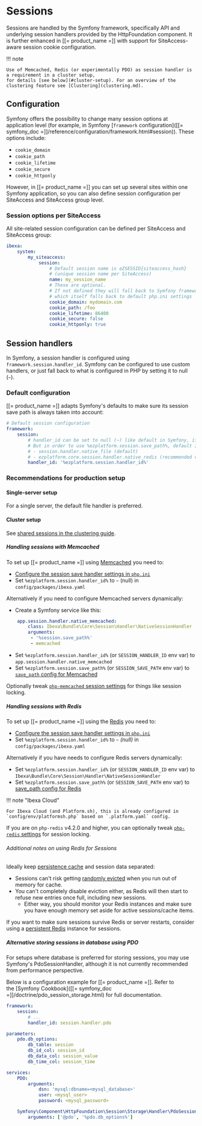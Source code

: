 # Sessions

Sessions are handled by the Symfony framework, specifically API and underlying session handlers provided by the HttpFoundation component.
It is further enhanced in [[= product_name =]] with support for SiteAccess-aware session cookie configuration.

!!! note

    Use of Memcached, Redis (or experimentally PDO) as session handler is a requirement in a cluster setup,
    for details [see below](#cluster-setup). For an overview of the clustering feature see [Clustering](clustering.md).

## Configuration

Symfony offers the possibility to change many session options at application level
(for example, in Symfony [`framework` configuration]([[= symfony_doc =]]/reference/configuration/framework.html#session)).
These options include:

- `cookie_domain`
- `cookie_path`
- `cookie_lifetime`
- `cookie_secure`
- `cookie_httponly`

However, in [[= product_name =]] you can set up several sites within one Symfony application,
so you can also define session configuration per SiteAccess and SiteAccess group level.

### Session options per SiteAccess

All site-related session configuration can be defined per SiteAccess and SiteAccess group:

``` yaml
ibexa:
    system:
        my_siteaccess:
            session:
                # Default session name is eZSESSID{siteaccess_hash}
                # (unique session name per SiteAccess)
                name: my_session_name
                # These are optional. 
                # If not defined they will fall back to Symfony framework configuration, 
                # which itself falls back to default php.ini settings
                cookie_domain: mydomain.com
                cookie_path: /foo
                cookie_lifetime: 86400
                cookie_secure: false
                cookie_httponly: true
```

## Session handlers

In Symfony, a session handler is configured using `framework.session.handler_id`.
Symfony can be configured to use custom handlers, or just fall back to what is configured in PHP by setting it to null (`~`).

### Default configuration

[[= product_name =]] adapts Symfony's defaults to make sure its session save path is always taken into account:

``` yaml
# Default session configuration
framework:
    session:
        # handler_id can be set to null (~) like default in Symfony, if it so will use default session handler from php.ini
        # But in order to use %ezplatform.session.save_path%, default Ibexa DXP instead sets %ezplatform.session.handler_id% to:
        # - session.handler.native_file (default)
        # - ezplatform.core.session.handler.native_redis (recommended value for Cluster usage, using php-redis session handler )
        handler_id: '%ezplatform.session.handler_id%'
```

### Recommendations for production setup

#### Single-server setup

For a single server, the default file handler is preferred.

#### Cluster setup

See [shared sessions in the clustering guide](clustering.md#shared-sessions).

##### Handling sessions with Memcached

To set up [[= product_name =]] using [Memcached](https://pecl.php.net/package/memcached) you need to:

- [Configure the session save handler settings in `php.ini`](http://php.net/manual/en/memcached.sessions.php)
- Set `%ezplatform.session.handler_id%` to `~` (null) in `config/packages/ibexa.yaml`

Alternatively if you need to configure Memcached servers dynamically:

- Create a Symfony service like this:

```yaml
    app.session.handler.native_memcached:
        class: Ibexa\Bundle\Core\Session\Handler\NativeSessionHandler
        arguments:
         - '%session.save_path%'
         - memcached
```

- Set `%ezplatform.session.handler_id%` (or `SESSION_HANDLER_ID` env var) to `app.session.handler.native_memcached`
- Set `%ezplatform.session.save_path%` (or `SESSION_SAVE_PATH` env var) to [`save_path` config for Memcached](http://php.net/manual/en/memcached.sessions.php)

Optionally tweak [`php-memcached` session settings](http://php.net/manual/en/memcached.configuration.php) for things like
session locking.

##### Handling sessions with Redis

To set up [[= product_name =]] using the [Redis](https://pecl.php.net/package/redis) you need to:

- [Configure the session save handler settings in `php.ini`](https://github.com/phpredis/phpredis/#php-session-handler)
- Set `%ezplatform.session.handler_id%` to `~` _(null)_ in `config/packages/ibexa.yaml`

Alternatively if you have needs to configure Redis servers dynamically:

- Set `%ezplatform.session.handler_id%` (or `SESSION_HANDLER_ID` env var) to `Ibexa\Bundle\Core\Session\Handler\NativeSessionHandler`
- Set `%ezplatform.session.save_path%` (or `SESSION_SAVE_PATH` env var) to [save_path config for Redis](https://github.com/phpredis/phpredis/#php-session-handler)

!!! note "Ibexa Cloud"

    For Ibexa Cloud (and Platform.sh), this is already configured in `config/env/platformsh.php` based on `.platform.yaml` config.

If you are on `php-redis` v4.2.0 and higher, you can optionally tweak [`php-redis` settings](https://github.com/phpredis/phpredis#session-locking) for session locking.

###### Additional notes on using Redis for Sessions

Ideally keep [persistence cache](persistence_cache.md) and session data separated:

- Sessions can't risk getting [randomly evicted](https://redis.io/topics/lru-cache#eviction-policies) when you run out of memory for cache.
- You can't completely disable eviction either, as Redis will then start to refuse new entries once full, including new sessions.
  - Either way, you should monitor your Redis instances and make sure you have enough memory set aside for active sessions/cache items.

If you want to make sure sessions survive Redis or server restarts, consider using a [persistent Redis](https://redis.io/topics/persistence) instance for sessions.

##### Alternative storing sessions in database using PDO

For setups where database is preferred for storing sessions, you may use Symfony's PdoSessionHandler,
although it is not currently recommended from performance perspective.

Below is a configuration example for [[= product_name =]]. Refer to the [Symfony Cookbook]([[= symfony_doc =]]/doctrine/pdo_session_storage.html) for full documentation.

``` yaml
framework:
    session:
        # ...
        handler_id: session.handler.pdo

parameters:
    pdo.db_options:
        db_table: session
        db_id_col: session_id
        db_data_col: session_value
        db_time_col: session_time

services:
    PDO:
        arguments:
            dsn: 'mysql:dbname=<mysql_database>'
            user: <mysql_user>
            password: <mysql_password>

    Symfony\Component\HttpFoundation\Session\Storage\Handler\PdoSessionHandler:
        arguments: ['@pdo', '%pdo.db_options%']
```
